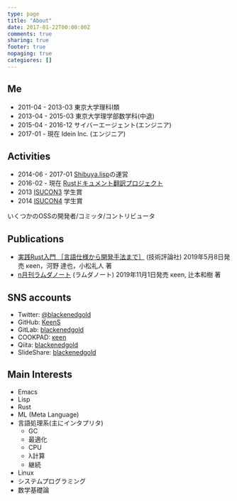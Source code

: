 ```yaml
---
type: page
title: "About"
date: 2017-01-22T00:00:00Z
comments: true
sharing: true
footer: true
nopaging: true
categiores: []
---
```


## Me

- 2011-04 - 2013-03 東京大学理科I類
- 2013-04 - 2015-03 東京大学理学部数学科(中退)
- 2015-04 - 2016-12 サイバーエージェント(エンジニア)
- 2017-01 - 現在    Idein Inc. (エンジニア)

## Activities

- 2014-06 - 2017-01 [Shibuya.lisp](http://shibuya.lisp-users.org/)の運営
- 2016-02 - 現在    [Rustドキュメント翻訳プロジェクト](https://rust-lang-ja.github.io/the-rust-programming-language-ja/1.6/book/)
- 2013 [ISUCON3](http://isucon.net) 学生賞
- 2014 [ISUCON4](http://isucon.net) 学生賞

いくつかのOSSの開発者/コミッタ/コントリビュータ

## Publications

* [実践Rust入門 ［言語仕様から開発手法まで］](https://gihyo.jp/book/2019/978-4-297-10559-4) (技術評論社) 2019年5月8日発売 κeen，河野 達也，小松礼人 著
* [n月刊ラムダノート](https://www.lambdanote.com/collections/n/products/nmonthly-vol-1-no-3-2019) (ラムダノート) 2019年11月1日発売 κeen, 辻本和樹 著

## SNS accounts

- Twitter: [@blackenedgold](http://twitter.com/blackenedgold)
- GitHub: [KeenS](https://github.com/KeenS)
- GitLab: [blackenedgold](https://gitlab.com/blackenedgold)
- COOKPAD: [κeen](http://cookpad.com/kitchen/3303629)
- Qiita: [blackenedgold](https://qiita.com/blackenedgold)
- SlideShare: [blackenedgold](http://www.slideshare.net/blackenedgold)

## Main Interests

- Emacs
- Lisp
- Rust
- ML (Meta Language)
- 言語処理系(主にインタプリタ)
  - GC
  - 最適化
  - CPU
  - λ計算
  - 継続
- Linux
- システムプログラミング
- 数学基礎論
